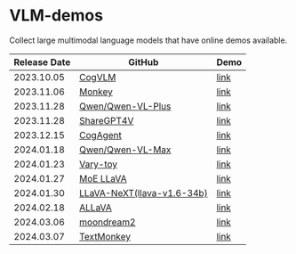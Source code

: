 # VLM-demos

Collect large multimodal language models that have online demos available.

|Release Date | GitHub|Demo|
|-------------|--------|----|
| 2023.10.05  | [CogVLM](https://github.com/THUDM/CogVLM?tab=readme-ov-file#introduction-to-cogvlm)|  [link](http://36.103.203.44:7861/) |
| 2023.11.06 | [Monkey](https://github.com/Yuliang-Liu/Monkey) | [link](http://27.18.93.119:7681/)|
| 2023.11.28 | [Qwen/Qwen-VL-Plus](https://github.com/QwenLM/Qwen-VL) | [link](https://huggingface.co/spaces/Qwen/Qwen-VL-Plus)|
| 2023.11.28 | [ShareGPT4V](https://github.com/InternLM/InternLM-XComposer/tree/main/projects/ShareGPT4V) | [link](https://huggingface.co/spaces/Lin-Chen/ShareGPT4V-7B) |
| 2023.12.15  | [CogAgent](https://github.com/THUDM/CogVLM?tab=readme-ov-file#introduction-to-cogagent)|  [link](http://36.103.203.44:7861/) |
| 2024.01.18 | [Qwen/Qwen-VL-Max](https://github.com/QwenLM/Qwen-VL) | [link](https://huggingface.co/spaces/Qwen/Qwen-VL-Max) |
| 2024.01.23 | [Vary-toy](https://github.com/Ucas-HaoranWei/Vary-toy)| [link](https://vary.xiaomy.net/) |
| 2024.01.27 | [MoE LLaVA](https://github.com/PKU-YuanGroup/MoE-LLaVA)| [link](https://huggingface.co/spaces/LanguageBind/MoE-LLaVA)|
| 2024.01.30 | [LLaVA-NeXT(llava-v1.6-34b)](https://github.com/haotian-liu/LLaVA) | [link](https://llava.hliu.cc/)|
| 2024.02.18 | [ALLaVA](https://github.com/FreedomIntelligence/ALLaVA?tab=readme-ov-file)  | [link](https://allava.freedomai.cn/#/) |
| 2024.03.06 | [moondream2](https://github.com/vikhyat/moondream) | [link](https://huggingface.co/spaces/vikhyatk/moondream2) |
| 2024.03.07 | [TextMonkey](https://github.com/Yuliang-Liu/Monkey) | [link](http://vlrlab-monkey.xyz:7684/)
